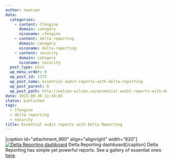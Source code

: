 ```yaml
---
author: nwatson
data:
  categories:
    - content: Cfengine
      domain: category
      nicename: cfengine
    - content: delta reporting
      domain: category
      nicename: delta-reporting
    - content: security
      domain: category
      nicename: security
  post_type: post
  wp_menu_order: 0
  wp_post_id: 1173
  wp_post_name: essential-audit-reports-with-delta-reporting
  wp_post_parent: 0
  wp_post_path: http://watson-wilson.ca/essential-audit-reports-with-delta-reporting/
date: 2015-09-30 11:34:03
status: published
tags:
  - Cfengine
  - delta reporting
  - security
title: Essential audit reports with Delta Reporting
---
```

[caption id="attachment_960" align="alignright" width="620"][![Delta Reporting dashboard](http://watson-wilson.ca/wp-content/uploads/2014/08/dr-dashboard.png)](http://watson-wilson.ca/wp-content/uploads/2014/08/dr-dashboard.png)
Delta Reporting dashboard[/caption] Delta Reporting has simple yet
powerful reports. See a gallery of essential ones [here](http://watson-wilson.ca/products/delta-reporting/essential-audit-reports-with-delta-reporting/).
